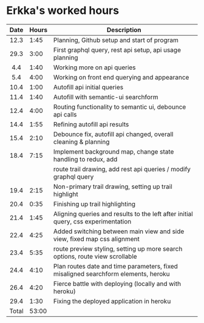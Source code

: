 # Erkka's worked hours

| Date  | Hours | Description                                                                       |
| :---: | ----- | --------------------------------------------------------------------------------- |
| 12.3  | 1:45  | Planning, Github setup and start of program                                       |
| 29.3  | 3:00  | First graphql query, rest api setup, api usage planning                           |
|  4.4  | 1:40  | Working more on api queries                                                       |
|  5.4  | 4:00  | Working on front end querying and appearance                                      |
| 10.4  | 1:00  | Autofill api initial queries                                                      |
| 11.4  | 1:40  | Autofill with semantic-ui searchform                                              |
| 12.4  | 4:00  | Routing functionality to semantic ui, debounce api calls                          |
| 14.4  | 1:55  | Refining autofill api results                                                     |
| 15.4  | 2:10  | Debounce fix, autofill api changed, overall cleaning & planning                   |
| 18.4  | 7:15  | Implement background map, change state handling to redux, add                     |
|       |       | route trail drawing, add rest api queries / modify graphql query                  |
| 19.4  | 2:15  | Non-primary trail drawing, setting up trail highlight                             |
| 20.4  | 0:35  | Finishing up trail highlighting                                                   |
| 21.4  | 1:45  | Aligning queries and results to the left after initial query, css experimentation |
| 22.4  | 4:25  | Added switching between main view and side view, fixed map css alignment          |
| 23.4  | 5:35  | route preview styling, setting up more search options, route view scrollable      |
| 24.4  | 4:10  | Plan routes date and time parameters, fixed misaligned searchform elements, heroku|
| 26.4  | 4:20  | Fierce battle with deploying (locally and with heroku)                            |
| 29.4  | 1:30  | Fixing the deployed application in heroku                                         |
| Total | 53:00 |                                                                                   |
